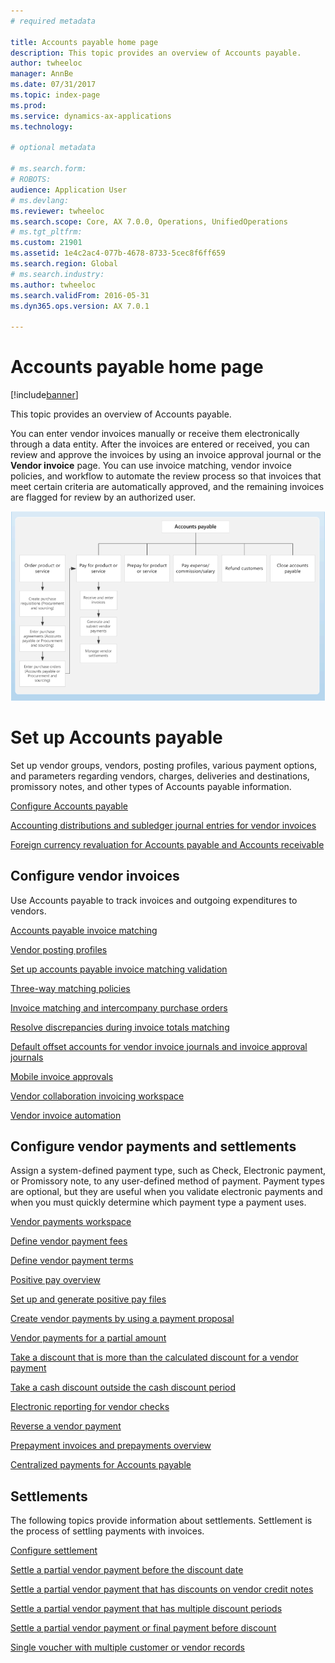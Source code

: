 ```yaml
---
# required metadata

title: Accounts payable home page
description: This topic provides an overview of Accounts payable.
author: twheeloc
manager: AnnBe
ms.date: 07/31/2017
ms.topic: index-page
ms.prod: 
ms.service: dynamics-ax-applications
ms.technology: 

# optional metadata

# ms.search.form: 
# ROBOTS: 
audience: Application User
# ms.devlang: 
ms.reviewer: twheeloc
ms.search.scope: Core, AX 7.0.0, Operations, UnifiedOperations
# ms.tgt_pltfrm: 
ms.custom: 21901
ms.assetid: 1e4c2ac4-077b-4678-8733-5cec8f6ff659
ms.search.region: Global
# ms.search.industry: 
ms.author: twheeloc
ms.search.validFrom: 2016-05-31
ms.dyn365.ops.version: AX 7.0.1

---
```


# Accounts payable home page

[!include[banner](../includes/banner.md)]


This topic provides an overview of Accounts payable. 

You can enter vendor invoices manually or receive them electronically through a data entity. After the invoices are entered or received,
you can review and approve the invoices by using an invoice approval journal or the **Vendor invoice** page. You can use invoice 
matching, vendor invoice policies, and workflow to automate the review process so that invoices that meet certain criteria are 
automatically approved, and the remaining invoices are flagged for review by an authorized user.

[![Business process](./media/AP-process.PNG)](./media/AP-process.PNG)

# Set up Accounts payable

Set up vendor groups, vendors, posting profiles, various payment options, and parameters regarding vendors, charges, 
deliveries and destinations, promissory notes, and other types of Accounts payable information. 

[Configure Accounts payable](accounts-payable-overview.md)

[Accounting distributions and subledger journal entries for vendor invoices](accounting-distributions-subledger-journal-entries-vendor-invoices.md) 

[Foreign currency revaluation for Accounts payable and Accounts receivable](\financials\unified-operations\cash-bank-managment\foreign-currency-revaluation-accounts-payable-accounts-receivable.md)

## Configure vendor invoices

Use Accounts payable to track invoices and outgoing expenditures to vendors.

[Accounts payable invoice matching](accounts-payable-invoice-matching.md)

[Vendor posting profiles](vendor-posting-profiles.md)

[Set up accounts payable invoice matching validation](set-up-accounts-payable-invoice-matching-validation.md)

[Three-way matching policies](three-way-matching-policies.md)

[Invoice matching and intercompany purchase orders](invoice-matching-intercompany-purchase-orders.md)

[Resolve discrepancies during invoice totals matching](resolve-invoice-totals-invoice-matching-discrepancies.md)

[Default offset accounts for vendor invoice journals and invoice approval journals](default-offset-accounts-vendor-invoice-journals.md)

[Mobile invoice approvals](mobile-invoice-approvals.md)

[Vendor collaboration invoicing workspace](vendor-portal-invoicing-workspace.md)

[Vendor invoice automation](vendor-invoice-automation.md)

## Configure vendor payments and settlements

Assign a system-defined payment type, such as Check, Electronic payment, or Promissory note, to any user-defined method of payment. 
Payment types are optional, but they are useful when you validate electronic payments and when you must quickly determine which payment
type a payment uses. 

[Vendor payments workspace](vendor-payments-workspace.md)

[Define vendor payment fees](define-vendor-payment-fees.md)

[Define vendor payment terms](define-vendor-payment-terms.md)

[Positive pay overview](positive-pay-overview.md)

[Set up and generate positive pay files](set-up-generate-positive-pay-files.md)

[Create vendor payments by using a payment proposal](create-vendor-payments-payment-proposal.md)

[Vendor payments for a partial amount](vendor-payments-partial-amount.md)

[Take a discount that is more than the calculated discount for a vendor payment](take-discount-more-calculated-discount-vendor-payment.md)

[Take a cash discount outside the cash discount period](take-cash-discount-outside-cash-discount-timeframe.md)

[Electronic reporting for vendor checks](electronic-reporting-sample-vendor-checks.md)

[Reverse a vendor payment](reverse-vendor-payment.md)

[Prepayment invoices and prepayments overview](prepayments-invoices-vs-prepayments.md)

[Centralized payments for Accounts payable](centralized-payments-accounts-payable.md)

## Settlements

The following topics provide information about settlements. Settlement is the process of settling payments with invoices. 

[Configure settlement](configure-settlement.md)

[Settle a partial vendor payment before the discount date](settle-partial-vendor-payment-before-discount-or-final-payment-after.md)

[Settle a partial vendor payment that has discounts on vendor credit notes](settle-partial-vendor-payment-discounts-vendor-credit-notes.md)

[Settle a partial vendor payment that has multiple discount periods](settle-partial-vendor-payment-multiple-discount-periods.md)

[Settle a partial vendor payment or final payment before discount](settle-partial-vendor-payment-or-final-payment-before-discount.md)

[Single voucher with multiple customer or vendor records](single-voucher-multiple-customer-vendor-records.md)




